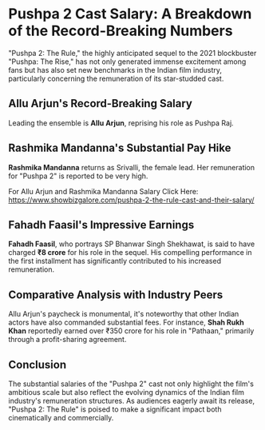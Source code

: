 # Pushpa 2 Cast Salary: A Breakdown of the Record-Breaking Numbers

"Pushpa 2: The Rule," the highly anticipated sequel to the 2021 blockbuster "Pushpa: The Rise," has not only generated immense excitement among fans but has also set new benchmarks in the Indian film industry, particularly concerning the remuneration of its star-studded cast.

## Allu Arjun's Record-Breaking Salary

Leading the ensemble is **Allu Arjun**, reprising his role as Pushpa Raj. 

## Rashmika Mandanna's Substantial Pay Hike

**Rashmika Mandanna** returns as Srivalli, the female lead. Her remuneration for "Pushpa 2" is reported to be very high.


For Allu Arjun and Rashmika Mandanna Salary Click Here: https://www.showbizgalore.com/pushpa-2-the-rule-cast-and-their-salary/


## Fahadh Faasil's Impressive Earnings

**Fahadh Faasil**, who portrays SP Bhanwar Singh Shekhawat, is said to have charged **₹8 crore** for his role in the sequel. His compelling performance in the first installment has significantly contributed to his increased remuneration.

## Comparative Analysis with Industry Peers

Allu Arjun's paycheck is monumental, it's noteworthy that other Indian actors have also commanded substantial fees. For instance, **Shah Rukh Khan** reportedly earned over ₹350 crore for his role in "Pathaan," primarily through a profit-sharing agreement.

## Conclusion

The substantial salaries of the "Pushpa 2" cast not only highlight the film's ambitious scale but also reflect the evolving dynamics of the Indian film industry's remuneration structures. As audiences eagerly await its release, "Pushpa 2: The Rule" is poised to make a significant impact both cinematically and commercially.
